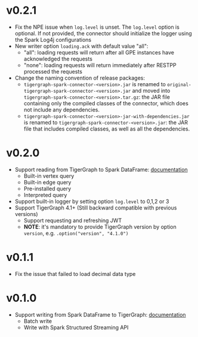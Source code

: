 # v0.2.1
* Fix the NPE issue when `log.level` is unset. The `log.level` option is optional. If not provided, the connector should initialize the logger using the Spark Log4j configurations
* New writer option `loading.ack` with default value "all": 
  * "all": loading requests will return after all GPE instances have acknowledged the requests 
  * "none": loading requests will return immediately after RESTPP processed the requests
* Change the naming convention of release packages:
  * `tigergraph-spark-connector-<version>.jar` is renamed to `original-tigergraph-spark-connector-<version>.jar` and moved into `tigergraph-spark-connector-<version>.tar.gz`: the JAR file containing only the compiled classes of the connector, which does not include any dependencies.
  * `tigergraph-spark-connector-<version>-jar-with-dependencies.jar` is renamed to `tigergraph-spark-connector-<version>.jar`: the JAR file that includes compiled classes, as well as all the dependencies.

# v0.2.0
* Support reading from TigerGraph to Spark DataFrame: [documentation](https://docs.tigergraph.com/tigergraph-server/current/data-loading/read-to-spark-dataframe)
  * Built-in vertex query
  * Built-in edge query
  * Pre-installed query
  * Interpreted query
* Support built-in logger by setting option `log.level` to 0,1,2 or 3
* Support TigerGraph 4.1+ (Still backward compatible with previous versions)
  * Support requesting and refreshing JWT
  * **NOTE**: it's mandatory to provide TigerGraph version by option `version`, e.g. `.option("version", "4.1.0")`

# v0.1.1
* Fix the issue that failed to load decimal data type

# v0.1.0
* Support writing from Spark DataFrame to TigerGraph: [documentation](https://docs.tigergraph.com/tigergraph-server/current/data-loading/load-from-spark-dataframe)
  * Batch write
  * Write with Spark Structured Streaming API